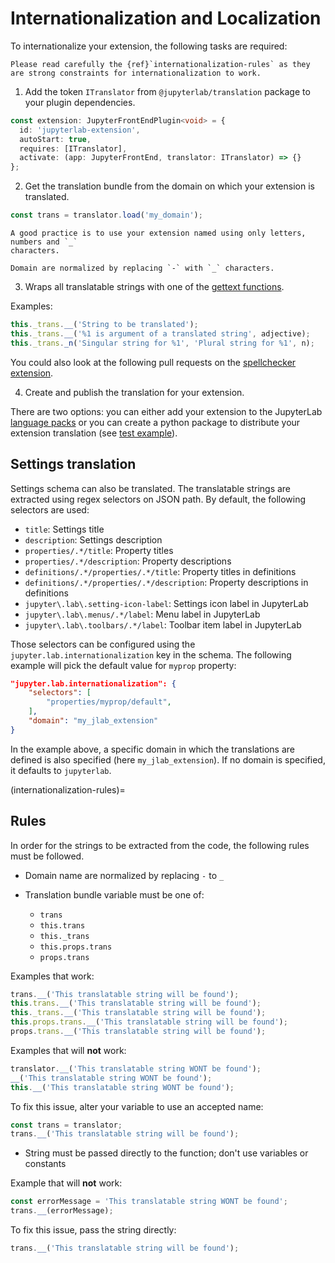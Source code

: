 # Internationalization and Localization

To internationalize your extension, the following tasks are required:

```{note}
Please read carefully the {ref}`internationalization-rules` as they are strong constraints for internationalization to work.
```

1. Add the token `ITranslator` from `@jupyterlab/translation` package to your plugin dependencies.

```typescript
const extension: JupyterFrontEndPlugin<void> = {
  id: 'jupyterlab-extension',
  autoStart: true,
  requires: [ITranslator],
  activate: (app: JupyterFrontEnd, translator: ITranslator) => {}
};
```

2. Get the translation bundle from the domain on which your extension is translated.

```typescript
const trans = translator.load('my_domain');
```

```{note}
A good practice is to use your extension named using only letters, numbers and `_`
characters.

Domain are normalized by replacing `-` with `_` characters.
```

3. Wraps all translatable strings with one of the [gettext functions](https://jupyterlab.readthedocs.io/en/latest/api/modules/translation.html#translationbundle).

Examples:

```typescript
this._trans.__('String to be translated');
this._trans.__('%1 is argument of a translated string', adjective);
this._trans._n('Singular string for %1', 'Plural string for %1', n);
```

You could also look at the following pull requests on the
[spellchecker extension](https://github.com/jupyterlab-contrib/spellchecker/pull/84/files).

4. Create and publish the translation for your extension.

There are two options: you can either add your extension to the JupyterLab [language packs](https://github.com/jupyterlab/language-packs/#adding-a-new-extension)
or you can create a python package to distribute your extension translation (see [test example](https://github.com/jupyterlab/jupyterlab_server/tree/master/jupyterlab_server/tests/translations/jupyterlab-some-package)).

## Settings translation

Settings schema can also be translated. The translatable strings are extracted using regex selectors
on JSON path. By default, the following selectors are used:

- `title`: Settings title
- `description`: Settings description
- `properties/.*/title`: Property titles
- `properties/.*/description`: Property descriptions
- `definitions/.*/properties/.*/title`: Property titles in definitions
- `definitions/.*/properties/.*/description`: Property descriptions in definitions
- `jupyter\.lab\.setting-icon-label`: Settings icon label in JupyterLab
- `jupyter\.lab\.menus/.*/label`: Menu label in JupyterLab
- `jupyter\.lab\.toolbars/.*/label`: Toolbar item label in JupyterLab

Those selectors can be configured using the `jupyter.lab.internationalization` key in
the schema. The following example will pick the default value for `myprop` property:

```json
"jupyter.lab.internationalization": {
    "selectors": [
        "properties/myprop/default",
    ],
    "domain": "my_jlab_extension"
}
```

In the example above, a specific domain in which the translations are defined is also
specified (here `my_jlab_extension`). If no domain is specified, it defaults to
`jupyterlab`.

(internationalization-rules)=

## Rules

In order for the strings to be extracted from the code, the following rules must be followed.

- Domain name are normalized by replacing `-` to `_`

- Translation bundle variable must be one of:

  - `trans`
  - `this.trans`
  - `this._trans`
  - `this.props.trans`
  - `props.trans`

Examples that work:

```typescript
trans.__('This translatable string will be found');
this.trans.__('This translatable string will be found');
this._trans.__('This translatable string will be found');
this.props.trans.__('This translatable string will be found');
props.trans.__('This translatable string will be found');
```

Examples that will **not** work:

```typescript
translator.__('This translatable string WONT be found');
__('This translatable string WONT be found');
this.__('This translatable string WONT be found');
```

To fix this issue, alter your variable to use an accepted name:

```typescript
const trans = translator;
trans.__('This translatable string will be found');
```

- String must be passed directly to the function; don't use variables or constants

Example that will **not** work:

```typescript
const errorMessage = 'This translatable string WONT be found';
trans.__(errorMessage);
```

To fix this issue, pass the string directly:

```typescript
trans.__('This translatable string will be found');
```
